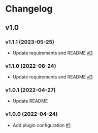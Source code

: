 # Changelog

## v1.0

### v1.1.1 (2023-05-25)

- Update requirements and README [#3](https://github.com/vedro-universe/vedro-valera-validator/pull/4)

### v1.1.0 (2022-08-24)

- Update requirements and README [#3](https://github.com/vedro-universe/vedro-valera-validator/pull/3)

### v1.0.1 (2022-04-27)

- Update README

### v1.0.0 (2022-04-24)

- Add plugin configuration [#1](https://github.com/vedro-universe/vedro-valera-validator/pull/1)
